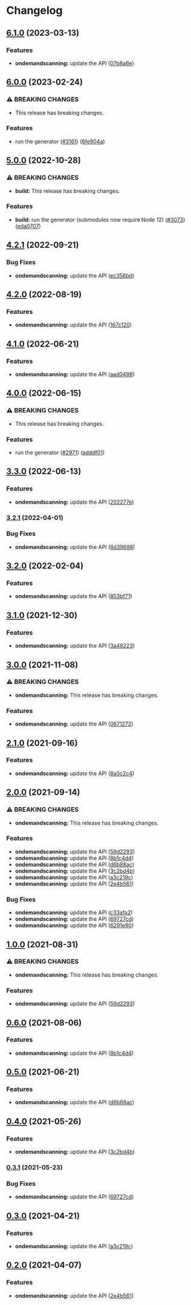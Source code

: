 # Changelog

## [6.1.0](https://github.com/googleapis/google-api-nodejs-client/compare/ondemandscanning-v6.0.0...ondemandscanning-v6.1.0) (2023-03-13)


### Features

* **ondemandscanning:** update the API ([07b8a6e](https://github.com/googleapis/google-api-nodejs-client/commit/07b8a6e20fc8889a7899487a62a76ba5839abda0))

## [6.0.0](https://github.com/googleapis/google-api-nodejs-client/compare/ondemandscanning-v5.0.0...ondemandscanning-v6.0.0) (2023-02-24)


### ⚠ BREAKING CHANGES

* This release has breaking changes.

### Features

* run the generator ([#3161](https://github.com/googleapis/google-api-nodejs-client/issues/3161)) ([6fe904a](https://github.com/googleapis/google-api-nodejs-client/commit/6fe904a5f056b3e3789b80111b9b3eecba2dc9e7))

## [5.0.0](https://github.com/googleapis/google-api-nodejs-client/compare/ondemandscanning-v4.2.1...ondemandscanning-v5.0.0) (2022-10-28)


### ⚠ BREAKING CHANGES

* **build:** This release has breaking changes.

### Features

* **build:** run the generator (submodules now require Node 12) ([#3073](https://github.com/googleapis/google-api-nodejs-client/issues/3073)) ([eda0707](https://github.com/googleapis/google-api-nodejs-client/commit/eda07079dadab46a80b6f9ede618f4f43030169e))

## [4.2.1](https://github.com/googleapis/google-api-nodejs-client/compare/ondemandscanning-v4.2.0...ondemandscanning-v4.2.1) (2022-09-21)


### Bug Fixes

* **ondemandscanning:** update the API ([ec356bd](https://github.com/googleapis/google-api-nodejs-client/commit/ec356bdaef4c5aab6874226599ccb1366e99f667))

## [4.2.0](https://github.com/googleapis/google-api-nodejs-client/compare/ondemandscanning-v4.1.0...ondemandscanning-v4.2.0) (2022-08-19)


### Features

* **ondemandscanning:** update the API ([167c120](https://github.com/googleapis/google-api-nodejs-client/commit/167c120970e7d8f5d75923638bb476debd9f5969))

## [4.1.0](https://github.com/googleapis/google-api-nodejs-client/compare/ondemandscanning-v4.0.0...ondemandscanning-v4.1.0) (2022-06-21)


### Features

* **ondemandscanning:** update the API ([aad0498](https://github.com/googleapis/google-api-nodejs-client/commit/aad0498e6a25afa2a733b1c1e78d14d42a712405))

## [4.0.0](https://github.com/googleapis/google-api-nodejs-client/compare/ondemandscanning-v3.3.0...ondemandscanning-v4.0.0) (2022-06-15)


### ⚠ BREAKING CHANGES

* This release has breaking changes.

### Features

* run the generator ([#2971](https://github.com/googleapis/google-api-nodejs-client/issues/2971)) ([adddf01](https://github.com/googleapis/google-api-nodejs-client/commit/adddf018e7cb73adab7341053dd80d72c5a6248d))

## [3.3.0](https://github.com/googleapis/google-api-nodejs-client/compare/ondemandscanning-v3.2.1...ondemandscanning-v3.3.0) (2022-06-13)


### Features

* **ondemandscanning:** update the API ([202277e](https://github.com/googleapis/google-api-nodejs-client/commit/202277e390691e5d96959535cb05f4d86e173cd3))

### [3.2.1](https://github.com/googleapis/google-api-nodejs-client/compare/ondemandscanning-v3.2.0...ondemandscanning-v3.2.1) (2022-04-01)


### Bug Fixes

* **ondemandscanning:** update the API ([6d39698](https://github.com/googleapis/google-api-nodejs-client/commit/6d39698bcc1e9fcdb6235960475a39108e491621))

## [3.2.0](https://github.com/googleapis/google-api-nodejs-client/compare/ondemandscanning-v3.1.0...ondemandscanning-v3.2.0) (2022-02-04)


### Features

* **ondemandscanning:** update the API ([853bf71](https://github.com/googleapis/google-api-nodejs-client/commit/853bf7103029c0e0f96315dd250bd6d2cd32e029))

## [3.1.0](https://www.github.com/googleapis/google-api-nodejs-client/compare/ondemandscanning-v3.0.0...ondemandscanning-v3.1.0) (2021-12-30)


### Features

* **ondemandscanning:** update the API ([3a48223](https://www.github.com/googleapis/google-api-nodejs-client/commit/3a48223e1d13762aeaa145b1c2d827e19e719d14))

## [3.0.0](https://www.github.com/googleapis/google-api-nodejs-client/compare/ondemandscanning-v2.1.0...ondemandscanning-v3.0.0) (2021-11-08)


### ⚠ BREAKING CHANGES

* **ondemandscanning:** This release has breaking changes.

### Features

* **ondemandscanning:** update the API ([0671272](https://www.github.com/googleapis/google-api-nodejs-client/commit/067127281207819324c3df9248de38794c74580a))

## [2.1.0](https://www.github.com/googleapis/google-api-nodejs-client/compare/ondemandscanning-v2.0.0...ondemandscanning-v2.1.0) (2021-09-16)


### Features

* **ondemandscanning:** update the API ([8a0c2c4](https://www.github.com/googleapis/google-api-nodejs-client/commit/8a0c2c454252e9f3230a1de4a89202d02884f95e))

## [2.0.0](https://www.github.com/googleapis/google-api-nodejs-client/compare/ondemandscanning-v1.0.0...ondemandscanning-v2.0.0) (2021-09-14)


### ⚠ BREAKING CHANGES

* **ondemandscanning:** This release has breaking changes.

### Features

* **ondemandscanning:** update the API ([59d2293](https://www.github.com/googleapis/google-api-nodejs-client/commit/59d2293560b02b9b974fa97b98a5cbf0b08863ab))
* **ondemandscanning:** update the API ([8b1c4d4](https://www.github.com/googleapis/google-api-nodejs-client/commit/8b1c4d4796da25c7b6781d7fd205fc8db9539d09))
* **ondemandscanning:** update the API ([d6b88ac](https://www.github.com/googleapis/google-api-nodejs-client/commit/d6b88acf4a217e495d78435d64b5284d0868c2a5))
* **ondemandscanning:** update the API ([3c2bd4b](https://www.github.com/googleapis/google-api-nodejs-client/commit/3c2bd4b96f7e1f87e4bf82f7c6729764e8d6e954))
* **ondemandscanning:** update the API ([a3c219c](https://www.github.com/googleapis/google-api-nodejs-client/commit/a3c219c5645593202b25f27e712b135a57a11633))
* **ondemandscanning:** update the API ([2e4b561](https://www.github.com/googleapis/google-api-nodejs-client/commit/2e4b561b9545091f73163686b561a2cdecb79ca1))


### Bug Fixes

* **ondemandscanning:** update the API ([c33afa2](https://www.github.com/googleapis/google-api-nodejs-client/commit/c33afa286de55f72b07fc30a08165206f19eb1a7))
* **ondemandscanning:** update the API ([69727cd](https://www.github.com/googleapis/google-api-nodejs-client/commit/69727cd5717b4a78042e12861b0d75c05a97b3ae))
* **ondemandscanning:** update the API ([6291e90](https://www.github.com/googleapis/google-api-nodejs-client/commit/6291e9082cbe671a4c546c659e2b0c7fb47f4f68))

## [1.0.0](https://www.github.com/googleapis/google-api-nodejs-client/compare/ondemandscanning-v0.6.0...ondemandscanning-v1.0.0) (2021-08-31)


### ⚠ BREAKING CHANGES

* **ondemandscanning:** This release has breaking changes.

### Features

* **ondemandscanning:** update the API ([59d2293](https://www.github.com/googleapis/google-api-nodejs-client/commit/59d2293560b02b9b974fa97b98a5cbf0b08863ab))

## [0.6.0](https://www.github.com/googleapis/google-api-nodejs-client/compare/ondemandscanning-v0.5.0...ondemandscanning-v0.6.0) (2021-08-06)


### Features

* **ondemandscanning:** update the API ([8b1c4d4](https://www.github.com/googleapis/google-api-nodejs-client/commit/8b1c4d4796da25c7b6781d7fd205fc8db9539d09))

## [0.5.0](https://www.github.com/googleapis/google-api-nodejs-client/compare/ondemandscanning-v0.4.0...ondemandscanning-v0.5.0) (2021-06-21)


### Features

* **ondemandscanning:** update the API ([d6b88ac](https://www.github.com/googleapis/google-api-nodejs-client/commit/d6b88acf4a217e495d78435d64b5284d0868c2a5))

## [0.4.0](https://www.github.com/googleapis/google-api-nodejs-client/compare/ondemandscanning-v0.3.1...ondemandscanning-v0.4.0) (2021-05-26)


### Features

* **ondemandscanning:** update the API ([3c2bd4b](https://www.github.com/googleapis/google-api-nodejs-client/commit/3c2bd4b96f7e1f87e4bf82f7c6729764e8d6e954))

### [0.3.1](https://www.github.com/googleapis/google-api-nodejs-client/compare/ondemandscanning-v0.3.0...ondemandscanning-v0.3.1) (2021-05-23)


### Bug Fixes

* **ondemandscanning:** update the API ([69727cd](https://www.github.com/googleapis/google-api-nodejs-client/commit/69727cd5717b4a78042e12861b0d75c05a97b3ae))

## [0.3.0](https://www.github.com/googleapis/google-api-nodejs-client/compare/ondemandscanning-v0.2.0...ondemandscanning-v0.3.0) (2021-04-21)


### Features

* **ondemandscanning:** update the API ([a3c219c](https://www.github.com/googleapis/google-api-nodejs-client/commit/a3c219c5645593202b25f27e712b135a57a11633))

## [0.2.0](https://www.github.com/googleapis/google-api-nodejs-client/compare/ondemandscanning-v0.1.0...ondemandscanning-v0.2.0) (2021-04-07)


### Features

* **ondemandscanning:** update the API ([2e4b561](https://www.github.com/googleapis/google-api-nodejs-client/commit/2e4b561b9545091f73163686b561a2cdecb79ca1))
